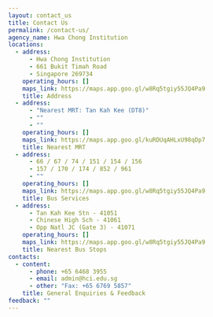 ```yaml
---
layout: contact_us
title: Contact Us
permalink: /contact-us/
agency_name: Hwa Chong Institution
locations:
  - address:
      - Hwa Chong Institution
      - 661 Bukit Timah Road
      - Singapore 269734
    operating_hours: []
    maps_link: https://maps.app.goo.gl/w8Rq5tgiy55JQ4Pa9
    title: Address
  - address:
      - "Nearest MRT: Tan Kah Kee (DT8)"
      - ""
      - ""
    operating_hours: []
    maps_link: https://maps.app.goo.gl/kuRDUqAHLxU98qDp7
    title: Nearest MRT
  - address:
      - 66 / 67 / 74 / 151 / 154 / 156
      - 157 / 170 / 174 / 852 / 961
      - ""
    operating_hours: []
    maps_link: https://maps.app.goo.gl/w8Rq5tgiy55JQ4Pa9
    title: Bus Services
  - address:
      - Tan Kah Kee Stn - 41051
      - Chinese High Sch - 41061
      - Opp Natl JC (Gate 3) - 41071
    operating_hours: []
    maps_link: https://maps.app.goo.gl/w8Rq5tgiy55JQ4Pa9
    title: Nearest Bus Stops
contacts:
  - content:
      - phone: +65 6468 3955
      - email: admin@hci.edu.sg
      - other: "Fax: +65 6769 5857"
    title: General Enquiries & Feedback
feedback: ""
---
```

